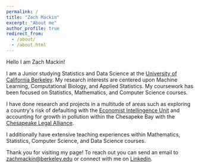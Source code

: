 ```yaml
---
permalink: /
title: "Zach Mackin"
excerpt: "About me"
author_profile: true
redirect_from: 
  - /about/
  - /about.html
---
```


Hello I am Zach Mackin!

I am a Junior studying Statistics and Data Science at the [University of California Berkeley](https://statistics.berkeley.edu). My research interests are centered upon Machine Learning, Computational Biology, and Applied Statistics. My coursework has been focused on Statistics, Mathematics, and Computer Science courses. 

I have done research and projects in a multitude of areas such as exploring a country's risk of defaulting with the [Economist Intellingence Unit](https://eiu.com) and accounting for growth in pollution within the Chesapeke Bay with the [Chesapeake Legal Alliance](https://chesapeakelegal.org).

I additionally have extensive teaching experiences within Mathematics, Statistics, Computer Science, and Data Science courses.

Thank you for visiting my page! To reach out you can send an email to zachmackin@berkeley.edu or connect with me on [Linkedin](https://www.linkedin.com/in/zachary-mackin-408ba51bb/).
